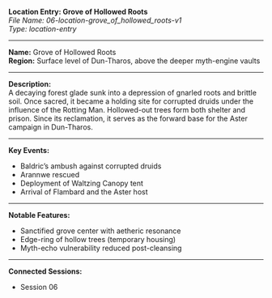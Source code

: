 **Location Entry: Grove of Hollowed Roots**  
*File Name: 06-location-grove_of_hollowed_roots-v1*  
*Type: location-entry*

---

**Name:** Grove of Hollowed Roots  
**Region:** Surface level of Dun-Tharos, above the deeper myth-engine vaults

---

**Description:**  
A decaying forest glade sunk into a depression of gnarled roots and brittle soil. Once sacred, it became a holding site for corrupted druids under the influence of the Rotting Man. Hollowed-out trees form both shelter and prison. Since its reclamation, it serves as the forward base for the Aster campaign in Dun-Tharos.

---

**Key Events:**
- Baldric’s ambush against corrupted druids  
- Arannwe rescued  
- Deployment of Waltzing Canopy tent  
- Arrival of Flambard and the Aster host

---

**Notable Features:**
- Sanctified grove center with aetheric resonance  
- Edge-ring of hollow trees (temporary housing)  
- Myth-echo vulnerability reduced post-cleansing

---

**Connected Sessions:**  
- Session 06
